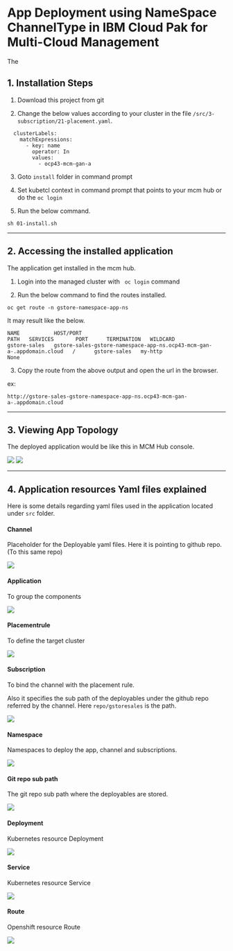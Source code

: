 # App Deployment using NameSpace ChannelType in IBM Cloud Pak for Multi-Cloud Management

The 


## 1. Installation Steps

1. Download this project from git

2. Change the below values according to your cluster in the file `/src/3-subscription/21-placement.yaml`. 

```
  clusterLabels:
    matchExpressions:
      - key: name
        operator: In
        values:
          - ocp43-mcm-gan-a
```

3. Goto `install` folder in command prompt

4. Set kubetcl context in command prompt that points to your mcm hub or do the `oc login`

5. Run the below command.

```
sh 01-install.sh
```

-------------

## 2. Accessing the installed application

The application get installed in the mcm hub.

1. Login into the managed cluster with ` oc login`  command

2. Run the below command to find the routes installed.

```
oc get route -n gstore-namespace-app-ns
```

It may result like the below.
```
NAME           HOST/PORT                                                                                                                 PATH   SERVICES       PORT      TERMINATION   WILDCARD
gstore-sales   gstore-sales-gstore-namespace-app-ns.ocp43-mcm-gan-a-.appdomain.cloud   /      gstore-sales   my-http                 None

```

3. Copy the route from the above output and open the url in the browser.

ex:
```
http://gstore-sales-gstore-namespace-app-ns.ocp43-mcm-gan-a-.appdomain.cloud
```

----------

## 3. Viewing App Topology

The deployed application would be like this in MCM Hub console.

<img src="images/01-applications.png" >

<img src="images/02-app-toplogy.png" >

----------

## 4. Application resources Yaml files explained

Here is some details regarding yaml files used in the application located under `src` folder.

#### Channel

Placeholder for the Deployable yaml files. Here it is pointing to github repo. (To this same repo)

<img src="images/10-channel.png" >

#### Application

To group the components

<img src="images/11-application.png" >

#### Placementrule

To define the target cluster

<img src="images/12-placementrule.png" >

#### Subscription

To bind the channel with the placement rule. 

Also it specifies the sub path of the deployables under the github repo referred by the channel. Here `repo/gstoresales` is the path.

<img src="images/13-subscription.png" >

#### Namespace

Namespaces to deploy the app, channel and subscriptions.

<img src="images/14-namespace.png" >

#### Git repo sub path

The git repo sub path where the deployables are stored.

<img src="images/15-gitrepo.png" >

#### Deployment

Kubernetes resource  Deployment

<img src="images/16-deployment.png" >

#### Service

Kubernetes resource  Service

<img src="images/17-service.png" >

#### Route

Openshift resource  Route

<img src="images/18-route.png" >



